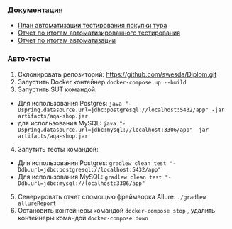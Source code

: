 ### Документация
* [План автоматизации тестирования покупки тура](https://github.com/swesda/Diplom/blob/main/docs/Plan.md)
* [Отчет по итогам автоматизированного тестирования](https://github.com/swesda/Diplom/blob/main/docs/Report.md)
* [Отчет по итогам автоматизации](https://github.com/swesda/Diplom/blob/main/docs/Summary.md)

### Авто-тесты
1. Склонировать репозиторий: https://github.com/swesda/Diplom.git
2. Запустить Docker контейнер ```docker-compose up --build```
3. Запустить SUT командой:
 - Для использования Postgres: ```java "-Dspring.datasource.url=jdbc:postgresql://localhost:5432/app" -jar artifacts/aqa-shop.jar```
 - для использования MySQL: ```java "-Dspring.datasource.url=jdbc:mysql://localhost:3306/app" -jar artifacts/aqa-shop.jar```
4. Запутить тесты командой:
 - Для использования Postgres: ```gradlew clean test "-Ddb.url=jdbc:postgresql://localhost:5432/app"```
 - Для использования MySQL: ```gradlew clean test "-Ddb.url=jdbc:mysql://localhost:3306/app"```
5. Сенерировать отчет спомощью фреймворка Allure: `./gradlew allureReport`
6. Остановить контейнеры командой ```docker-compose stop``` , удалить контейнеры командой ```docker-compose down```
